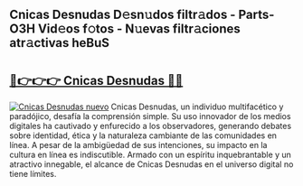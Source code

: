 ## Cnicas Desnudas D𝚎sn𝚞dos filtr𝚊dos - Parts-O3H Vid𝚎os f𝚘tos - N𝚞evas filtr𝚊ciones atr𝚊ctivas heBuS

# <h2><a href="http://mb48xs.tromn.icu/?c=Cnicas+Desnudas">🔗👉👉👉 Cnicas Desnudas 🔗🔗</a></h2>

[![Cnicas Desnudas nuevo](https://i.imgur.com/pEAQMta.gif)](http://mb48xs.tromn.icu/?c=Cnicas+Desnudas)
Cnicas Desnudas, un individuo multifacético y paradójico, desafía la comprensión simple. Su uso innovador de los medios digitales ha cautivado y enfurecido a los observadores, generando debates sobre identidad, ética y la naturaleza cambiante de las comunidades en línea. A pesar de la ambigüedad de sus intenciones, su impacto en la cultura en línea es indiscutible. Armado con un espíritu inquebrantable y un atractivo innegable, el alcance de Cnicas Desnudas en el universo digital no tiene límites.
